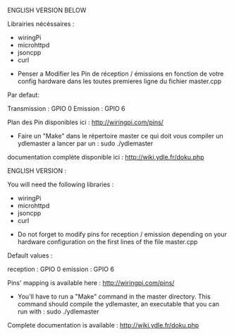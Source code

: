 ENGLISH VERSION BELOW

Librairies nécéssaires :
- wiringPi
- microhttpd 
- jsoncpp
- curl


* Penser a Modifier les Pin de réception / émissions en fonction de votre config hardware dans les toutes premieres ligne du fichier master.cpp

Par defaut:

Transmission : GPIO 0 
Emission : GPIO 6 

Plan des Pin disponibles ici : http://wiringpi.com/pins/

* Faire un "Make" dans le répertoire master ce qui doit vous compiler un ydlemaster a lancer par un : sudo ./ydlemaster

documentation complète disponible ici : http://wiki.ydle.fr/doku.php


ENGLISH VERSION :

You will need the following libraries :
- wiringPi
- microhttpd 
- jsoncpp
- curl

* Do not forget to modify pins for reception / emission  depending on your hardware configuration on the first lines of the file master.cpp

Default values : 

reception : GPIO 0 
emission : GPIO 6 

Pins' mapping is available here : http://wiringpi.com/pins/

* You'll have to run a "Make" command in the master directory. This command should compile the ydlemaster, an executable that you can run with : sudo ./ydlemaster

Complete documentation is available : http://wiki.ydle.fr/doku.php

